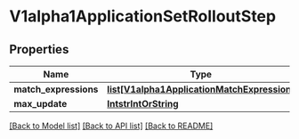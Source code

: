 # V1alpha1ApplicationSetRolloutStep

## Properties
Name | Type | Description | Notes
------------ | ------------- | ------------- | -------------
**match_expressions** | [**list[V1alpha1ApplicationMatchExpression]**](V1alpha1ApplicationMatchExpression.md) |  | [optional] 
**max_update** | [**IntstrIntOrString**](IntstrIntOrString.md) |  | [optional] 

[[Back to Model list]](../README.md#documentation-for-models) [[Back to API list]](../README.md#documentation-for-api-endpoints) [[Back to README]](../README.md)


